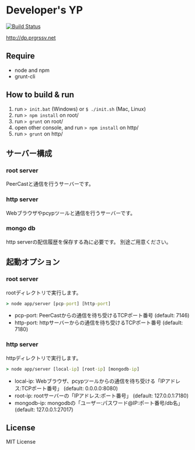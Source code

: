 Developer's YP
============

[![Build Status](https://travis-ci.org/progre/developersyp.svg?branch=master)](https://travis-ci.org/progre/developersyp)

http://dp.prgrssv.net


Require
----

* node and npm
* grunt-cli


How to build & run
----

1. run `> init.bat` (Windows) or `$ ./init.sh` (Mac, Linux)
2. run `> npm install` on root/
3. run `> grunt` on root/
4. open other console, and run `> npm install` on http/
5. run `> grunt` on http/


サーバー構成
----

### root server

PeerCastと通信を行うサーバーです。


### http server

Webブラウザやpcypツールと通信を行うサーバーです。


### mongo db

http serverの配信履歴を保存する為に必要です。
別途ご用意ください。


起動オプション
----

### root server

rootディレクトリで実行します。
```bat
> node app/server [pcp-port] [http-port]
```

* pcp-port: PeerCastからの通信を待ち受けるTCPポート番号 (default: 7146)
* http-port: httpサーバーからの通信を待ち受けるTCPポート番号 (default: 7180)


### http server

httpディレクトリで実行します。
```bat
> node app/server [local-ip] [root-ip] [mongodb-ip]
```

* local-ip: Webブラウザ、pcypツールからの通信を待ち受ける「IPアドレス:TCPポート番号」 (default: 0.0.0.0:8080)
* root-ip: rootサーバーの「IPアドレス:ポート番号」 (default: 127.0.0.1:7180)
* mongodb-ip: mongodbの「ユーザー:パスワード@IP:ポート番号/db名」 (default: 127.0.0.1:27017)


License
----

MIT License
